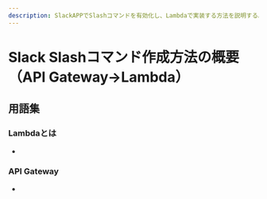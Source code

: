 ```yaml
---
description: SlackAPPでSlashコマンドを有効化し、Lambdaで実装する方法を説明する。
---
```


# Slack Slashコマンド作成方法の概要（API Gateway→Lambda）

## 用語集

### Lambdaとは

* 
### API Gateway

* 
